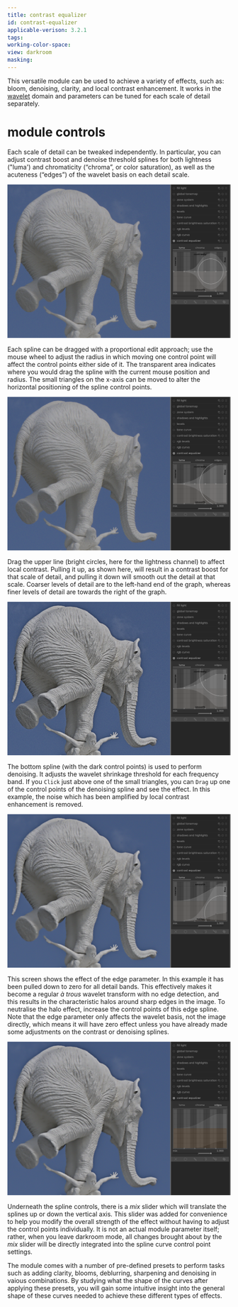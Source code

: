```yaml
---
title: contrast equalizer
id: contrast-equalizer
applicable-verison: 3.2.1
tags: 
working-color-space:  
view: darkroom
masking: 
---
```


This versatile module can be used to achieve a variety of effects, such as: bloom, denoising, clarity, and local contrast enhancement. It works in the [wavelet](../../darkroom/interacting-with-modules/wavelets.md) domain and parameters can be tuned for each scale of detail separately.

# module controls

Each scale of detail can be tweaked independently. In particular, you can adjust contrast boost and denoise threshold splines for both lightness ("luma') and chromaticity (“chroma”, or color saturation), as well as the acuteness (“edges”) of the wavelet basis on each detail scale.

![contrast-equalizer](./contrast-equalizer/contrast-equalizer-1.png)

Each spline can be dragged with a proportional edit approach; use the mouse wheel to adjust the radius in which moving one control point will affect the control points either side of it. The transparent area indicates where you would drag the spline with the current mouse position and radius.  The small triangles on the x-axis can be moved to alter the horizontal positioning of the spline control points.

![contrast-equalizer-1](./contrast-equalizer/contrast-equalizer-2.png)

Drag the upper line (bright circles, here for the lightness channel) to affect local contrast. Pulling it up, as shown here, will result in a contrast boost for that scale of detail, and pulling it down will smooth out the detail at that scale. Coarser levels of detail are to the left-hand end of the graph, whereas finer levels of detail are towards the right of the graph.

![contrast-equalizer-2](./contrast-equalizer/contrast-equalizer-3.png)

The bottom spline (with the dark control points) is used to perform denoising. It adjusts the wavelet shrinkage threshold for each frequency band. If you `Click` just above one of the small triangles, you can `Drag` up one of the control points of the denoising spline and see the effect. In this example, the noise which has been amplified by local contrast enhancement is removed.

![contrast-equalizer-4](./contrast-equalizer/contrast-equalizer-4.png)

This screen shows the effect of the edge parameter. In this example it has been pulled down to zero for all detail bands. This effectively makes it become a regular _à trous_ wavelet transform with no edge detection, and this results in the characteristic halos around sharp edges in the image. To neutralise the halo effect, increase the control points of this edge spline. Note that the edge parameter only affects the wavelet basis, not the image directly, which means it will have zero effect unless you have already made some adjustments on the contrast or denoising splines. 

![contrast-equalizer-6](./contrast-equalizer/contrast-equalizer-5.png)

Underneath the spline controls, there is a _mix_ slider which will translate the splines up or down the vertical axis. This slider was added for convenience to help you modify the overall strength of the effect without having to adjust the control points individually. It is not an actual module parameter itself; rather, when you leave darkroom mode, all changes brought about by the _mix_ slider will be directly integrated into the spline curve control point settings.

The module comes with a number of pre-defined presets to perform tasks such as adding clarity, blooms, deblurring, sharpening and denoising in vaious combinations. By studying what the shape of the curves after applying these presets, you will gain some intuitive insight into the general shape of these curves needed to achieve these different types of effects.


